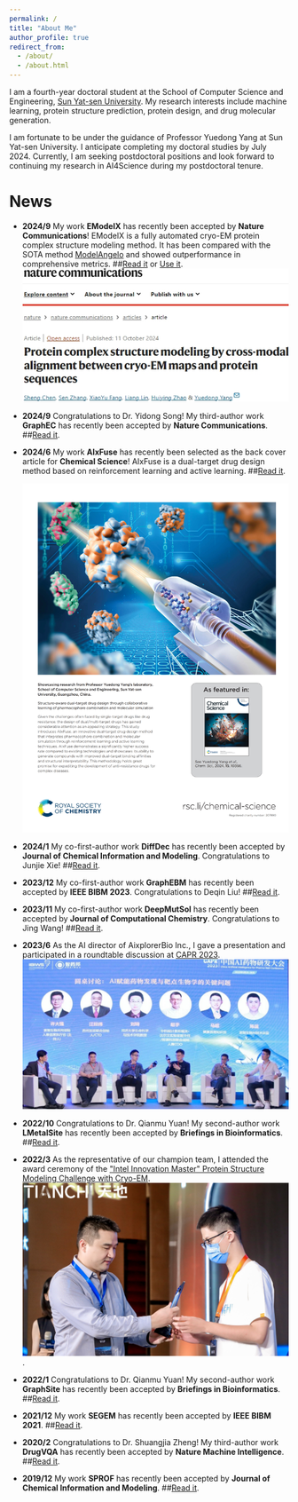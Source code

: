 ```yaml
---
permalink: /
title: "About Me"
author_profile: true
redirect_from: 
  - /about/
  - /about.html
---
```



I am a fourth-year doctoral student at the School of Computer Science and Engineering, [Sun Yat-sen University](https://www.sysu.edu.cn/sysuen/). My research interests include machine learning, protein structure prediction, protein design, and drug molecular generation.

I am fortunate to be under the guidance of Professor Yuedong Yang at Sun Yat-sen University. I anticipate completing my doctoral studies by July 2024. Currently, I am seeking postdoctoral positions and look forward to continuing my research in AI4Science during my postdoctoral tenure.

# News

* **2024/9**  My work **EModelX** has recently been accepted by **Nature Communications**! EModelX is a fully automated cryo-EM protein complex structure modeling method. It has been compared with the SOTA method [ModelAngelo](https://doi.org/10.1038/s41586-024-07215-4) and showed outperformance in comprehensive metrics. ##[Read it](https://www.nature.com/articles/s41467-024-53116-5) or [Use it](https://bio-web1.nscc-gz.cn/app/EModelX).
  ![EModelX](/images/emodelx.png)

* **2024/9** Congratulations to Dr. Yidong Song! My third-author work **GraphEC** has recently been accepted by **Nature Communications**. ##[Read it](https://doi.org/10.1038/s41467-024-52533-w).

* **2024/6** My work **AIxFuse** has recently been selected as the back cover article for **Chemical Science**! AIxFuse is a dual-target drug design method based on reinforcement learning and active learning. ##[Read it](https://doi.org/10.1039/D4SC00094C).

  ![AIxFuse](/images/aixfuse.jpg)

* **2024/1**  My co-first-author work **DiffDec** has recently been accepted by **Journal of Chemical Information and Modeling**. Congratulations to Junjie Xie! ##[Read it](https://doi.org/10.1021/acs.jcim.3c01466).

* **2023/12**  My co-first-author work **GraphEBM** has recently been accepted by **IEEE BIBM 2023**. Congratulations to Deqin Liu! ##[Read it](https://doi.org/10.1109/BIBM58861.2023.10385826).

* **2023/11**  My co-first-author work **DeepMutSol** has recently been accepted by **Journal of Computational Chemistry**. Congratulations to Jing Wang! ##[Read it](https://doi.org/10.1002/jcc.27249).

* **2023/6**  As the AI director of AixplorerBio Inc., I gave a presentation and participated in a roundtable discussion at [CAPR 2023](https://mp.weixin.qq.com/s/umFr3tHhYgUZ0o1SGNrFsQ).
  ![Discuss](/images/discuss.jpg)

* **2022/10**  Congratulations to Dr. Qianmu Yuan! My second-author work **LMetalSite** has recently been accepted by **Briefings in Bioinformatics**. ##[Read it](https://doi.org/10.1093/bib/bbac444).

* **2022/3**  As the representative of our champion team, I attended the award ceremony of the ["Intel Innovation Master" Protein Structure Modeling Challenge with Cryo-EM](https://tianchi.aliyun.com/competition/entrance/531916/introduction?lang=en-us).
  ![Honor](/images/honor.jpg).
  
* **2022/1**  Congratulations to Dr. Qianmu Yuan! My second-author work **GraphSite** has recently been accepted by **Briefings in Bioinformatics**. ##[Read it](https://doi.org/10.1093/bib/bbab564).

* **2021/12**  My work **SEGEM** has recently been accepted by **IEEE BIBM 2021**. ##[Read it](https://doi.org/10.1109/BIBM52615.2021.9669647).

* **2020/2**  Congratulations to Dr. Shuangjia Zheng! My third-author work **DrugVQA** has recently been accepted by **Nature Machine Intelligence**.  ##[Read it](https://doi.org/10.1038/s42256-020-0152-y).

* **2019/12**  My work **SPROF** has recently been accepted by **Journal of Chemical Information and Modeling**. ##[Read it](https://doi.org/10.1021/acs.jcim.9b00438).

